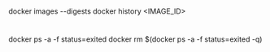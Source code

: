 #

docker images --digests
docker history <IMAGE_ID>

#

docker ps -a -f status=exited
docker rm $(docker ps -a -f status=exited -q)

#


